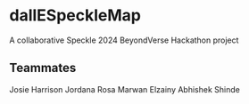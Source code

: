 # dallESpeckleMap
A collaborative Speckle 2024 BeyondVerse Hackathon project 

## Teammates

Josie Harrison
Jordana Rosa
Marwan Elzainy
Abhishek Shinde
